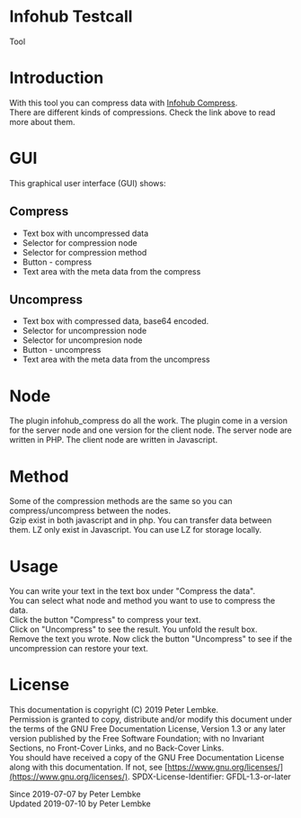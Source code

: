 # Infohub Testcall

Tool

# Introduction

With this tool you can compress data with [Infohub Compress](plugin,infohub_compress).  
There are different kinds of compressions. Check the link above to read more about them.

# GUI

This graphical user interface (GUI) shows:

## Compress

* Text box with uncompressed data
* Selector for compression node
* Selector for compression method
* Button - compress
* Text area with the meta data from the compress

## Uncompress

* Text box with compressed data, base64 encoded.
* Selector for uncompression node
* Selector for uncompresion node
* Button - uncompress
* Text area with the meta data from the uncompress

# Node

The plugin infohub_compress do all the work. The plugin come in a version for the server node and one version for the
client node. The server node are written in PHP. The client node are written in Javascript.

# Method

Some of the compression methods are the same so you can compress/uncompress between the nodes.  
Gzip exist in both javascript and in php. You can transfer data between them. LZ only exist in Javascript. You can use
LZ for storage locally.

# Usage

You can write your text in the text box under "Compress the data".  
You can select what node and method you want to use to compress the data.  
Click the button "Compress" to compress your text.   
Click on "Uncompress" to see the result. You unfold the result box.  
Remove the text you wrote. Now click the button "Uncompress" to see if the uncompression can restore your text.

# License

This documentation is copyright (C) 2019 Peter Lembke.  
Permission is granted to copy, distribute and/or modify this document under the terms of the GNU Free Documentation
License, Version 1.3 or any later version published by the Free Software Foundation; with no Invariant Sections, no
Front-Cover Links, and no Back-Cover Links.  
You should have received a copy of the GNU Free Documentation License along with this documentation. If not,
see [https://www.gnu.org/licenses/](https://www.gnu.org/licenses/). SPDX-License-Identifier: GFDL-1.3-or-later

Since 2019-07-07 by Peter Lembke  
Updated 2019-07-10 by Peter Lembke  

